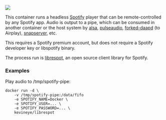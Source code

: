 [![](https://images.microbadger.com/badges/image/kevineye/librespot.svg)](https://microbadger.com/images/kevineye/librespot "Get your own image badge on microbadger.com")

This container runs a headless [Spotify](https://www.spotify.com/us/) player that can be remote-controlled by any Spotify app. Audio is output to a pipe, which can be consumed in another container or the host system by [alsa](http://www.alsa-project.org/), [pulseaudio](http://pulseaudio.org), [forked-daapd](https://ejurgensen.github.io/forked-daapd/) (to Airplay), [snapserver](https://github.com/badaix/snapcast), etc.

This requires a Spotify premium account, but does not require a Spotify developer key or libspotify binary.

The process run is [librespot](https://github.com/plietar/librespot), an open source client library for Spotify.

### Examples

Play audio to /tmp/spotify-pipe:

    docker run -d \
        -v /tmp/spotify-pipe:/data/fifo
        -e SPOTIFY_NAME=Docker \
        -e SPOTIFY_USER=... \
        -e SPOTIFY_PASSWORD=... \
        kevineye/librespot
